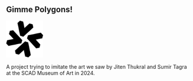 ## Gimme Polygons!

<img src='./README_media/large-logo.png' height=100>

A project trying to imitate the art we saw by Jiten Thukral and Sumir Tagra at the SCAD Museum of Art in 2024.
